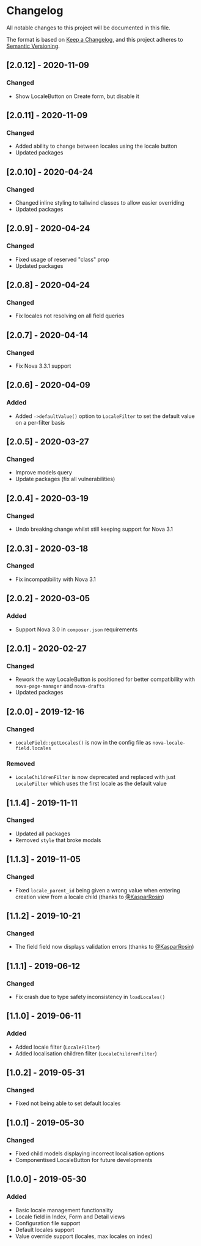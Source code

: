 # Changelog

All notable changes to this project will be documented in this file.

The format is based on [Keep a Changelog](https://keepachangelog.com/en/1.0.0/),
and this project adheres to [Semantic Versioning](https://semver.org/spec/v2.0.0.html).

## [2.0.12] - 2020-11-09

### Changed

- Show LocaleButton on Create form, but disable it

## [2.0.11] - 2020-11-09

### Changed

- Added ability to change between locales using the locale button
- Updated packages

## [2.0.10] - 2020-04-24

### Changed

- Changed inline styling to tailwind classes to allow easier overriding
- Updated packages

## [2.0.9] - 2020-04-24

### Changed

- Fixed usage of reserved "class" prop
- Updated packages

## [2.0.8] - 2020-04-24

### Changed

- Fix locales not resolving on all field queries

## [2.0.7] - 2020-04-14

### Changed

- Fix Nova 3.3.1 support

## [2.0.6] - 2020-04-09

### Added

- Added `->defaultValue()` option to `LocaleFilter` to set the default value on a per-filter basis

## [2.0.5] - 2020-03-27

### Changed

- Improve models query
- Update packages (fix all vulnerabilities)

## [2.0.4] - 2020-03-19

### Changed

- Undo breaking change whilst still keeping support for Nova 3.1

## [2.0.3] - 2020-03-18

### Changed

- Fix incompatibility with Nova 3.1

## [2.0.2] - 2020-03-05

### Added

- Support Nova 3.0 in `composer.json` requirements

## [2.0.1] - 2020-02-27

### Changed

- Rework the way LocaleButton is positioned for better compatibility with `nova-page-manager` and `nova-drafts`
- Updated packages

## [2.0.0] - 2019-12-16

### Changed

- `LocaleField::getLocales()` is now in the config file as `nova-locale-field.locales`

### Removed

- `LocaleChildrenFilter` is now deprecated and replaced with just `LocaleFilter` which uses the first locale as the default value

## [1.1.4] - 2019-11-11

### Changed

- Updated all packages
- Removed `style` that broke modals

## [1.1.3] - 2019-11-05

### Changed

- Fixed `locale_parent_id` being given a wrong value when entering creation view from a locale child (thanks to [@KasparRosin](https://github.com/KasparRosin))

## [1.1.2] - 2019-10-21

### Changed

- The field field now displays validation errors (thanks to [@KasparRosin](https://github.com/KasparRosin))

## [1.1.1] - 2019-06-12

### Changed

- Fix crash due to type safety inconsistency in `loadLocales()`

## [1.1.0] - 2019-06-11

### Added

- Added locale filter (`LocaleFilter`)
- Added localisation children filter (`LocaleChildrenFilter`)

## [1.0.2] - 2019-05-31

### Changed

- Fixed not being able to set default locales

## [1.0.1] - 2019-05-30

### Changed

- Fixed child models displaying incorrect localisation options
- Componentised LocaleButton for future developments

## [1.0.0] - 2019-05-30

### Added

- Basic locale management functionality
- Locale field in Index, Form and Detail views
- Configuration file support
- Default locales support
- Value override support (locales, max locales on index)
